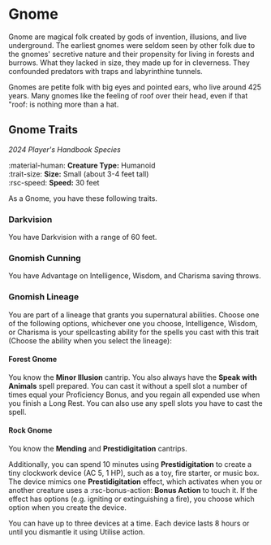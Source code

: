 # Gnome

Gnome are magical folk created by gods of invention, illusions, and live underground. The earliest gnomes were seldom seen by other folk due to the gnomes' secretive nature and their propensity for living in forests and burrows. What they lacked in size, they made up for in cleverness. They confounded predators with traps and labyrinthine tunnels. 

Gnomes are petite folk with big eyes and pointed ears, who live around 425 years. Many gnomes like the feeling of roof over their head, even if that "roof: is nothing more than a hat.

## Gnome Traits

*2024 Player's Handbook Species*

:material-human: **Creature Type:** Humanoid  
:trait-size: **Size:**  Small (about 3-4 feet tall)  
:rsc-speed: **Speed:** 30 feet

As a Gnome, you have these following traits. 

### Darkvision

You have Darkvision with a range of 60 feet.

### Gnomish Cunning

You have Advantage on Intelligence, Wisdom, and Charisma saving throws.

### Gnomish Lineage

You are part of a lineage that grants you supernatural abilities. Choose one of the following options, whichever one you choose, Intelligence, Wisdom, or Charisma is your spellcasting ability for the spells you cast with this trait (Choose the ability when you select the lineage):

#### Forest Gnome

You know the **Minor Illusion** cantrip. You also always have the **Speak with Animals** spell prepared. You can cast it without a spell slot a number of times equal your Proficiency Bonus, and you regain all expended use when you finish a Long Rest. You can also use any spell slots you have to cast the spell.

#### Rock Gnome

You know the **Mending** and **Prestidigitation** cantrips. 

Additionally, you can spend 10 minutes using **Prestidigitation** to create a tiny clockwork device (AC 5, 1 HP), such as a toy, fire starter, or music box. The device mimics one **Prestidigitation** effect, which activates when you or another creature uses a :rsc-bonus-action: **Bonus Action** to touch it. If the effect has options (e.g. igniting or extinguishing a fire), you choose which option when you create the device.

You can have up to three devices at a time. Each device lasts 8 hours or until you dismantle it using Utilise action.